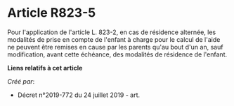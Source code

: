 # Article R823-5

Pour l'application de l'article L. 823-2, en cas de résidence alternée, les modalités de prise en compte de l'enfant à charge
pour le calcul de l'aide ne peuvent être remises en cause par les parents qu'au bout d'un an, sauf modification, avant cette
échéance, des modalités de résidence de l'enfant.

**Liens relatifs à cet article**

_Créé par_:

  - Décret n°2019-772 du 24 juillet 2019 - art.
